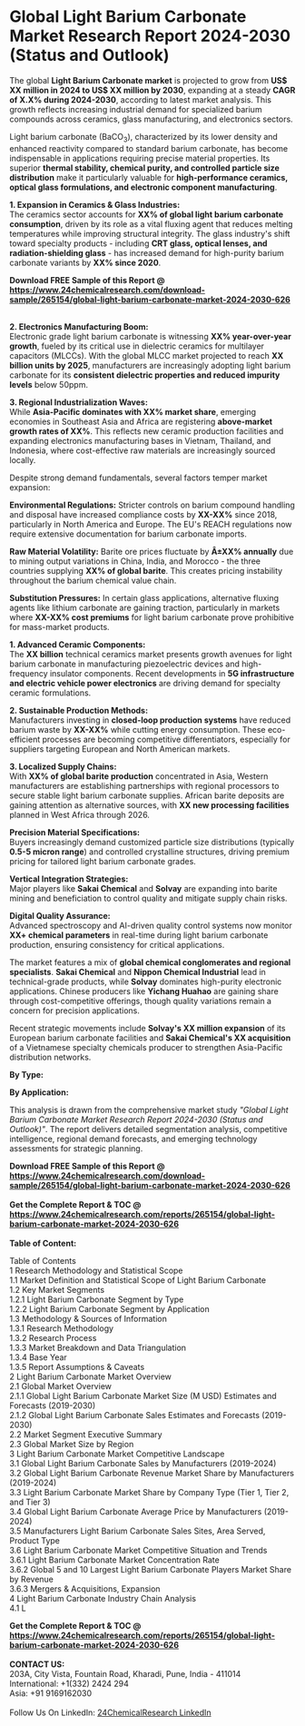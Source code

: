 <h1>Global Light Barium Carbonate Market Research Report 2024-2030 (Status and Outlook)</h1><p>The global <strong>Light Barium Carbonate market</strong> is projected to grow from <strong>US$ XX million in 2024 to US$ XX million by 2030</strong>, expanding at a steady <strong>CAGR of X.X% during 2024-2030</strong>, according to latest market analysis. This growth reflects increasing industrial demand for specialized barium compounds across ceramics, glass manufacturing, and electronics sectors.</p><p>Light barium carbonate (BaCO<sub>3</sub>), characterized by its lower density and enhanced reactivity compared to standard barium carbonate, has become indispensable in applications requiring precise material properties. Its superior <strong>thermal stability, chemical purity, and controlled particle size distribution</strong> make it particularly valuable for <strong>high-performance ceramics, optical glass formulations, and electronic component manufacturing</strong>.</p><p><strong>1. Expansion in Ceramics &amp; Glass Industries:</strong><br>
The ceramics sector accounts for <strong>XX% of global light barium carbonate consumption</strong>, driven by its role as a vital fluxing agent that reduces melting temperatures while improving structural integrity. The glass industry's shift toward specialty products - including <strong>CRT glass, optical lenses, and radiation-shielding glass</strong> - has increased demand for high-purity barium carbonate variants by <strong>XX% since 2020</strong>.</p><div><b>Download FREE Sample of this Report @ 
            <a href="https://www.24chemicalresearch.com/download-sample/265154/global-light-barium-carbonate-market-2024-2030-626">
            https://www.24chemicalresearch.com/download-sample/265154/global-light-barium-carbonate-market-2024-2030-626</a></b></div><br><p><strong>2. Electronics Manufacturing Boom:</strong><br>
Electronic grade light barium carbonate is witnessing <strong>XX% year-over-year growth</strong>, fueled by its critical use in dielectric ceramics for multilayer capacitors (MLCCs). With the global MLCC market projected to reach <strong>XX billion units by 2025</strong>, manufacturers are increasingly adopting light barium carbonate for its <strong>consistent dielectric properties and reduced impurity levels</strong> below 50ppm.</p><p><strong>3. Regional Industrialization Waves:</strong><br>
While <strong>Asia-Pacific dominates with XX% market share</strong>, emerging economies in Southeast Asia and Africa are registering <strong>above-market growth rates of XX%</strong>. This reflects new ceramic production facilities and expanding electronics manufacturing bases in Vietnam, Thailand, and Indonesia, where cost-effective raw materials are increasingly sourced locally.</p><p>Despite strong demand fundamentals, several factors temper market expansion:</p><p><strong>Environmental Regulations:</strong> Stricter controls on barium compound handling and disposal have increased compliance costs by <strong>XX-XX%</strong> since 2018, particularly in North America and Europe. The EU's REACH regulations now require extensive documentation for barium carbonate imports.</p><p><strong>Raw Material Volatility:</strong> Barite ore prices fluctuate by <strong>Â±XX% annually</strong> due to mining output variations in China, India, and Morocco - the three countries supplying <strong>XX% of global barite</strong>. This creates pricing instability throughout the barium chemical value chain.</p><p><strong>Substitution Pressures:</strong> In certain glass applications, alternative fluxing agents like lithium carbonate are gaining traction, particularly in markets where <strong>XX-XX% cost premiums</strong> for light barium carbonate prove prohibitive for mass-market products.</p><p><strong>1. Advanced Ceramic Components:</strong><br>
The <strong>XX billion</strong> technical ceramics market presents growth avenues for light barium carbonate in manufacturing piezoelectric devices and high-frequency insulator components. Recent developments in <strong>5G infrastructure and electric vehicle power electronics</strong> are driving demand for specialty ceramic formulations.</p><p><strong>2. Sustainable Production Methods:</strong><br>
Manufacturers investing in <strong>closed-loop production systems</strong> have reduced barium waste by <strong>XX-XX%</strong> while cutting energy consumption. These eco-efficient processes are becoming competitive differentiators, especially for suppliers targeting European and North American markets.</p><p><strong>3. Localized Supply Chains:</strong><br>
With <strong>XX% of global barite production</strong> concentrated in Asia, Western manufacturers are establishing partnerships with regional processors to secure stable light barium carbonate supplies. African barite deposits are gaining attention as alternative sources, with <strong>XX new processing facilities</strong> planned in West Africa through 2026.</p><p><strong>Precision Material Specifications:</strong><br>
	Buyers increasingly demand customized particle size distributions (typically <strong>0.5-5 micron range</strong>) and controlled crystalline structures, driving premium pricing for tailored light barium carbonate grades.</p><p><strong>Vertical Integration Strategies:</strong><br>
	Major players like <strong>Sakai Chemical</strong> and <strong>Solvay</strong> are expanding into barite mining and beneficiation to control quality and mitigate supply chain risks.</p><p><strong>Digital Quality Assurance:</strong><br>
	Advanced spectroscopy and AI-driven quality control systems now monitor <strong>XX+ chemical parameters</strong> in real-time during light barium carbonate production, ensuring consistency for critical applications.</p><p>The market features a mix of <strong>global chemical conglomerates and regional specialists</strong>. <strong>Sakai Chemical</strong> and <strong>Nippon Chemical Industrial</strong> lead in technical-grade products, while <strong>Solvay</strong> dominates high-purity electronic applications. Chinese producers like <strong>Yichang Huahao</strong> are gaining share through cost-competitive offerings, though quality variations remain a concern for precision applications.</p><p>Recent strategic movements include <strong>Solvay's XX million expansion</strong> of its European barium carbonate facilities and <strong>Sakai Chemical's XX acquisition</strong> of a Vietnamese specialty chemicals producer to strengthen Asia-Pacific distribution networks.</p><p><strong>By Type:</strong></p><p><strong>By Application:</strong></p><p>This analysis is drawn from the comprehensive market study <em>"Global Light Barium Carbonate Market Research Report 2024-2030 (Status and Outlook)"</em>. The report delivers detailed segmentation analysis, competitive intelligence, regional demand forecasts, and emerging technology assessments for strategic planning.</p><div><b>Download FREE Sample of this Report @ 
            <a href="https://www.24chemicalresearch.com/download-sample/265154/global-light-barium-carbonate-market-2024-2030-626">
            https://www.24chemicalresearch.com/download-sample/265154/global-light-barium-carbonate-market-2024-2030-626</a></b></div><br><div><b>Get the Complete Report & TOC @ 
            <a href="https://www.24chemicalresearch.com/reports/265154/global-light-barium-carbonate-market-2024-2030-626">
            https://www.24chemicalresearch.com/reports/265154/global-light-barium-carbonate-market-2024-2030-626</a></b></div><br>
            <b>Table of Content:</b><p>Table of Contents<br />
1 Research Methodology and Statistical Scope<br />
1.1 Market Definition and Statistical Scope of Light Barium Carbonate<br />
1.2 Key Market Segments<br />
1.2.1 Light Barium Carbonate Segment by Type<br />
1.2.2 Light Barium Carbonate Segment by Application<br />
1.3 Methodology & Sources of Information<br />
1.3.1 Research Methodology<br />
1.3.2 Research Process<br />
1.3.3 Market Breakdown and Data Triangulation<br />
1.3.4 Base Year<br />
1.3.5 Report Assumptions & Caveats<br />
2 Light Barium Carbonate Market Overview<br />
2.1 Global Market Overview<br />
2.1.1 Global Light Barium Carbonate Market Size (M USD) Estimates and Forecasts (2019-2030)<br />
2.1.2 Global Light Barium Carbonate Sales Estimates and Forecasts (2019-2030)<br />
2.2 Market Segment Executive Summary<br />
2.3 Global Market Size by Region<br />
3 Light Barium Carbonate Market Competitive Landscape<br />
3.1 Global Light Barium Carbonate Sales by Manufacturers (2019-2024)<br />
3.2 Global Light Barium Carbonate Revenue Market Share by Manufacturers (2019-2024)<br />
3.3 Light Barium Carbonate Market Share by Company Type (Tier 1, Tier 2, and Tier 3)<br />
3.4 Global Light Barium Carbonate Average Price by Manufacturers (2019-2024)<br />
3.5 Manufacturers Light Barium Carbonate Sales Sites, Area Served, Product Type<br />
3.6 Light Barium Carbonate Market Competitive Situation and Trends<br />
3.6.1 Light Barium Carbonate Market Concentration Rate<br />
3.6.2 Global 5 and 10 Largest Light Barium Carbonate Players Market Share by Revenue<br />
3.6.3 Mergers & Acquisitions, Expansion<br />
4 Light Barium Carbonate Industry Chain Analysis<br />
4.1 L</p><div><b>Get the Complete Report & TOC @ 
            <a href="https://www.24chemicalresearch.com/reports/265154/global-light-barium-carbonate-market-2024-2030-626">
            https://www.24chemicalresearch.com/reports/265154/global-light-barium-carbonate-market-2024-2030-626</a></b></div><br><b>CONTACT US:</b><br>
            203A, City Vista, Fountain Road, Kharadi, Pune, India - 411014<br>
            International: +1(332) 2424 294<br>
            Asia: +91 9169162030 <br><br>
            Follow Us On LinkedIn: <a href="https://www.linkedin.com/company/24chemicalresearch/">24ChemicalResearch LinkedIn</a>